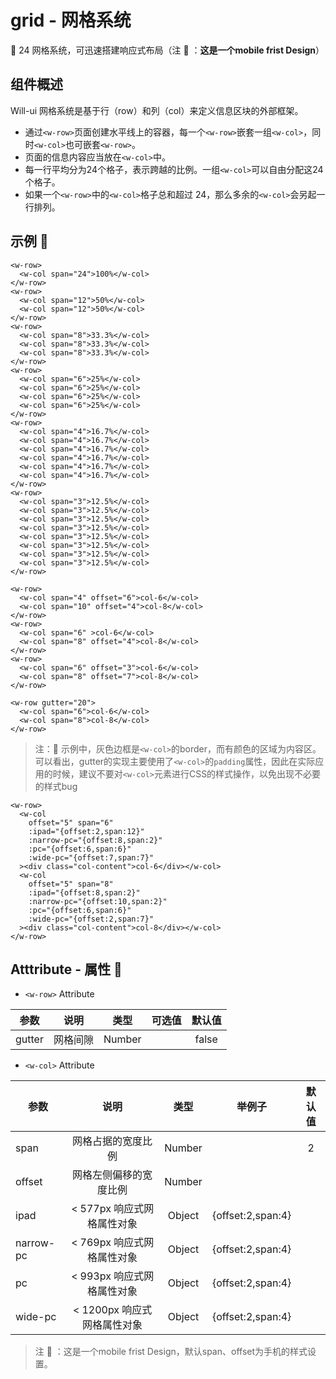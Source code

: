 # grid - 网格系统
  :beginner:  24 网格系统，可迅速搭建响应式布局（注 :mega: ：**这是一个mobile frist Design**）
## 组件概述 

Will-ui 网格系统是基于行（row）和列（col）来定义信息区块的外部框架。
- 通过`<w-row>`页面创建水平线上的容器，每一个`<w-row>`嵌套一组`<w-col>`，同时`<w-col>`也可嵌套`<w-row>`。
- 页面的信息内容应当放在`<w-col>`中。
- 每一行平均分为24个格子，表示跨越的比例。一组`<w-col>`可以自由分配这24个格子。
- 如果一个`<w-row>`中的`<w-col>`格子总和超过 24，那么多余的`<w-col>`会另起一行排列。

## 示例  :chestnut:

<ClientOnly>
  <grid-demo-1></grid-demo-1>
</ClientOnly>

```vue
<w-row>
  <w-col span="24">100%</w-col>
</w-row>
<w-row>
  <w-col span="12">50%</w-col>
  <w-col span="12">50%</w-col>
</w-row>
<w-row>
  <w-col span="8">33.3%</w-col>
  <w-col span="8">33.3%</w-col>
  <w-col span="8">33.3%</w-col>
</w-row>
<w-row>
  <w-col span="6">25%</w-col>
  <w-col span="6">25%</w-col>
  <w-col span="6">25%</w-col>
  <w-col span="6">25%</w-col>
</w-row>    
<w-row>
  <w-col span="4">16.7%</w-col>
  <w-col span="4">16.7%</w-col>
  <w-col span="4">16.7%</w-col>
  <w-col span="4">16.7%</w-col>
  <w-col span="4">16.7%</w-col>
  <w-col span="4">16.7%</w-col>
</w-row>    
<w-row>
  <w-col span="3">12.5%</w-col>
  <w-col span="3">12.5%</w-col>
  <w-col span="3">12.5%</w-col>
  <w-col span="3">12.5%</w-col>
  <w-col span="3">12.5%</w-col>
  <w-col span="3">12.5%</w-col>
  <w-col span="3">12.5%</w-col>
  <w-col span="3">12.5%</w-col>
</w-row>
```

<ClientOnly>
  <grid-demo-2></grid-demo-2>
</ClientOnly>

```vue
<w-row>
  <w-col span="4" offset="6">col-6</w-col>
  <w-col span="10" offset="4">col-8</w-col>
</w-row>
<w-row>
  <w-col span="6" >col-6</w-col>
  <w-col span="8" offset="4">col-8</w-col>
</w-row>
<w-row>
  <w-col span="6" offset="3">col-6</w-col>
  <w-col span="8" offset="7">col-8</w-col>
</w-row>
```

<ClientOnly>
  <grid-demo-3></grid-demo-3>
</ClientOnly>

```vue
<w-row gutter="20">
  <w-col span="6">col-6</w-col>
  <w-col span="8">col-8</w-col>
</w-row>
```

> 注：:mega:  示例中，灰色边框是`<w-col>`的border，而有颜色的区域为内容区。可以看出，gutter的实现主要使用了`<w-col>`的`padding`属性，因此在实际应用的时候，建议不要对`<w-col>`元素进行CSS的样式操作，以免出现不必要的样式bug

<ClientOnly>
  <grid-demo-4></grid-demo-4>
</ClientOnly>

```vue
<w-row>
  <w-col 
    offset="5" span="6" 
    :ipad="{offset:2,span:12}" 
    :narrow-pc="{offset:8,span:2}"
    :pc="{offset:6,span:6}"
    :wide-pc="{offset:7,span:7}"
  ><div class="col-content">col-6</div></w-col>
  <w-col 
    offset="5" span="8" 
    :ipad="{offset:8,span:2}" 
    :narrow-pc="{offset:10,span:2}"
    :pc="{offset:6,span:6}"
    :wide-pc="{offset:2,span:7}"
  ><div class="col-content">col-8</div></w-col>
</w-row>
```

## Atttribute - 属性  :stars:

  - `<w-row>` Attribute

  | 参数 | 说明 | 类型 | 可选值 | 默认值 |
  | ---- |:----:|:----:|:----:|:----:|
  | gutter | 网格间隙 | Number |     | false |


  - `<w-col>` Attribute

  | 参数 | 说明 | 类型 | 举例子 | 默认值 |
  | ---- |:----:|:----:|:----:|:----:|
  | span | 网格占据的宽度比例 | Number |     | 2 |
  | offset | 网格左侧偏移的宽度比例 | Number |     |  |
  | ipad | < 577px 响应式网格属性对象 | Object |{offset:2,span:4}|  |
  | narrow-pc | < 769px 响应式网格属性对象 | Object | {offset:2,span:4} |  |
  | pc | < 993px 响应式网格属性对象 | Object | {offset:2,span:4} | |
  | wide-pc | < 1200px 响应式网格属性对象 | Object | {offset:2,span:4} |  |

  > 注 :mega: ：这是一个mobile frist Design，默认span、offset为手机的样式设置。
